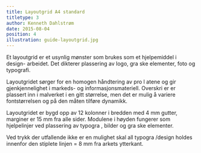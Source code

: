 ```yaml
---
title: Layoutgrid A4 standard
titletype: 3
author: Kenneth Dahlstrøm
date: 2015-08-04
position: 4
illustration: guide-layoutgrid.jpg
---
```


Et layoutgrid er et usynlig mønster som brukes som et hjelpemiddel i design- arbeidet. Det dikterer plassering av logo, gra ske elementer, foto og typografi.

Layoutgridet sørger for en homogen håndtering av pro l atene og gir gjenkjennelighet i markeds- og informasjonsmateriell. Overskri er er plassert inn i malverket i en gitt størrelse, men det er mulig å variere fontstørrelsen og på den måten tilføre dynamikk.

Layoutgridet er bygd opp av 12 kolonner i bredden med 4 mm gutter, marginer er 15 mm fra alle sider. Modulene i høyden fungerer som hjelpelinjer ved plassering av typogra , bilder og gra ske elementer.

Ved trykk der utfallende ikke er en mulighet skal all typogra /design holdes innenfor den stiplete linjen = 8 mm fra arkets ytterkant.
